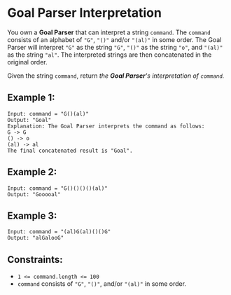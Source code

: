 # Goal Parser Interpretation

You own a **Goal Parser** that can interpret a string `command`. The `command` consists of an alphabet of `"G"`, `"()"` and/or `"(al)"` in some order. The Goal Parser will interpret `"G"` as the string `"G"`, `"()"` as the string `"o"`, and `"(al)"` as the string `"al"`. The interpreted strings are then concatenated in the original order.

Given the string `command`, return _the **Goal Parser**'s interpretation of `command`._

## Example 1:

```
Input: command = "G()(al)"
Output: "Goal"
Explanation: The Goal Parser interprets the command as follows:
G -> G
() -> o
(al) -> al
The final concatenated result is "Goal".
```

## Example 2:

```
Input: command = "G()()()()(al)"
Output: "Gooooal"
```

## Example 3:

```
Input: command = "(al)G(al)()()G"
Output: "alGalooG"
```

## Constraints:

- `1 <= command.length <= 100`
- `command` consists of `"G"`, `"()"`, and/or `"(al)"` in some order.
